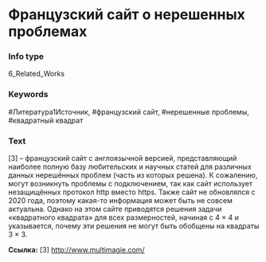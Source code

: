 # Французский сайт о нерешенных проблемах
### Info type
6_Related_Works
### Keywords
#Литература1Источник, #французский сайт, #нерешенные проблемы, #квадратный квадрат
### Text
[3] – французский сайт с англоязычной версией, представляющий наиболее полную базу любительских и научных статей для различных данных нерешённых проблем (часть из которых решена). К сожалению, могут возникнуть проблемы с подключением, так как сайт использует незащищённых протокол http вместо https. Также сайт не обновлялся с 2020 года, поэтому какая-то информация может быть не совсем актуальна. Однако на этом сайте приводятся решения задачи «квадратного квадрата» для всех размерностей, начиная с 4 × 4 и указывается, почему эти решения не могут быть обобщены на квадраты 3 × 3.

**Ссылка:**
[3] http://www.multimagie.com/
